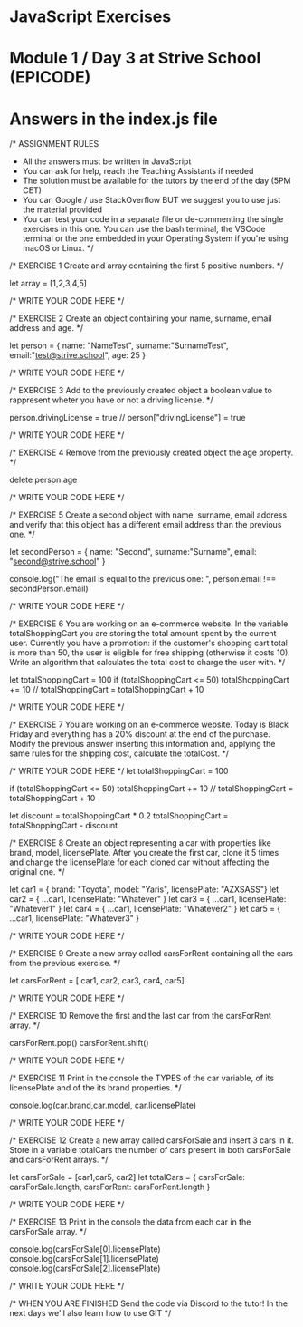 
# JavaScript Exercises 

# Module 1 / Day 3 at Strive School (EPICODE)
# Answers in the index.js file

/*
ASSIGNMENT RULES
- All the answers must be written in JavaScript
- You can ask for help, reach the Teaching Assistants if needed
- The solution must be available for the tutors by the end of the day (5PM CET)
- You can Google / use StackOverflow BUT we suggest you to use just the material provided
- You can test your code in a separate file or de-commenting the single exercises in this one.
You can use the bash terminal, the VSCode terminal or the one embedded in your Operating System if you're using macOS or Linux.
*/


/* EXERCISE 1
Create and array containing the first 5 positive numbers.
*/

let array = [1,2,3,4,5]

/* WRITE YOUR CODE HERE */


/* EXERCISE 2
Create an object containing your name, surname, email address and age.
*/

let person = {
    name: "NameTest",
    surname:"SurnameTest",
    email:"test@strive.school",
    age: 25
}

/* WRITE YOUR CODE HERE */

/* EXERCISE 3
Add to the previously created object a boolean value to rappresent wheter you have or not a driving license.
*/

person.drivingLicense = true
// person["drivingLicense"] = true

/* WRITE YOUR CODE HERE */

/* EXERCISE 4
Remove from the previously created object the age property.
*/

delete person.age

/* WRITE YOUR CODE HERE */

/* EXERCISE 5
Create a second object with name, surname, email address and verify that this object has a different email address than the previous one.
*/

let secondPerson = {
    name: "Second",
    surname:"Surname",
    email: "second@strive.school"
}

console.log("The email is equal to the previous one: ", person.email !== secondPerson.email)

/* WRITE YOUR CODE HERE */

/* EXERCISE 6
You are working on an e-commerce website. In the variable totalShoppingCart you are storing the total amount spent by the current user.
Currently you have a promotion: if the customer's shopping cart total is more than 50, the user is eligible for free shipping (otherwise it costs 10).
Write an algorithm that calculates the total cost to charge the user with.
*/

let totalShoppingCart = 100
if (totalShoppingCart <= 50)
    totalShoppingCart += 10 // totalShoppingCart = totalShoppingCart + 10

/* WRITE YOUR CODE HERE */

/* EXERCISE 7
You are working on an e-commerce website. Today is Black Friday and everything has a 20% discount at the end of the purchase.
Modify the previous answer inserting this information and, applying the same rules for the shipping cost, calculate the totalCost.
*/

/* WRITE YOUR CODE HERE */
let totalShoppingCart = 100

if (totalShoppingCart <= 50)
    totalShoppingCart += 10 // totalShoppingCart = totalShoppingCart + 10

let discount = totalShoppingCart * 0.2
totalShoppingCart = totalShoppingCart - discount

/* EXERCISE 8
Create an object representing a car with properties like brand, model, licensePlate.
After you create the first car, clone it 5 times and change the licensePlate for each cloned car without affecting the original one.
*/

let car1 = { brand: "Toyota", model: "Yaris", licensePlate: "AZXSASS"}
let car2 = {
    ...car1,
    licensePlate: "Whatever"
}
let car3 = {
    ...car1,
    licensePlate: "Whatever1"
}
let car4 = {
    ...car1,
    licensePlate: "Whatever2"
}
let car5 = {
    ...car1,
    licensePlate: "Whatever3"
}

/* WRITE YOUR CODE HERE */

/* EXERCISE 9
Create a new array called carsForRent containing all the cars from the previous exercise.
*/

let carsForRent = [ car1, car2, car3, car4, car5]

/* WRITE YOUR CODE HERE */

/* EXERCISE 10
Remove the first and the last car from the carsForRent array.
*/

carsForRent.pop()
carsForRent.shift()

/* WRITE YOUR CODE HERE */

/* EXERCISE 11
Print in the console the TYPES of the car variable, of its licensePlate and of the its brand properties.
*/

console.log(car.brand,car.model, car.licensePlate)

/* WRITE YOUR CODE HERE */

/* EXERCISE 12
Create a new array called carsForSale and insert 3 cars in it.
Store in a variable totalCars the number of cars present in both carsForSale and carsForRent arrays.
*/

let carsForSale = [car1,car5, car2]
let totalCars = {
    carsForSale: carsForSale.length,
    carsForRent: carsForRent.length
}

/* WRITE YOUR CODE HERE */

/* EXERCISE 13
Print in the console the data from each car in the carsForSale array.
*/

console.log(carsForSale[0].licensePlate)
console.log(carsForSale[1].licensePlate)
console.log(carsForSale[2].licensePlate)

/* WRITE YOUR CODE HERE */

/* WHEN YOU ARE FINISHED
Send the code via Discord to the tutor! In the next days we'll also learn how to use GIT
*/